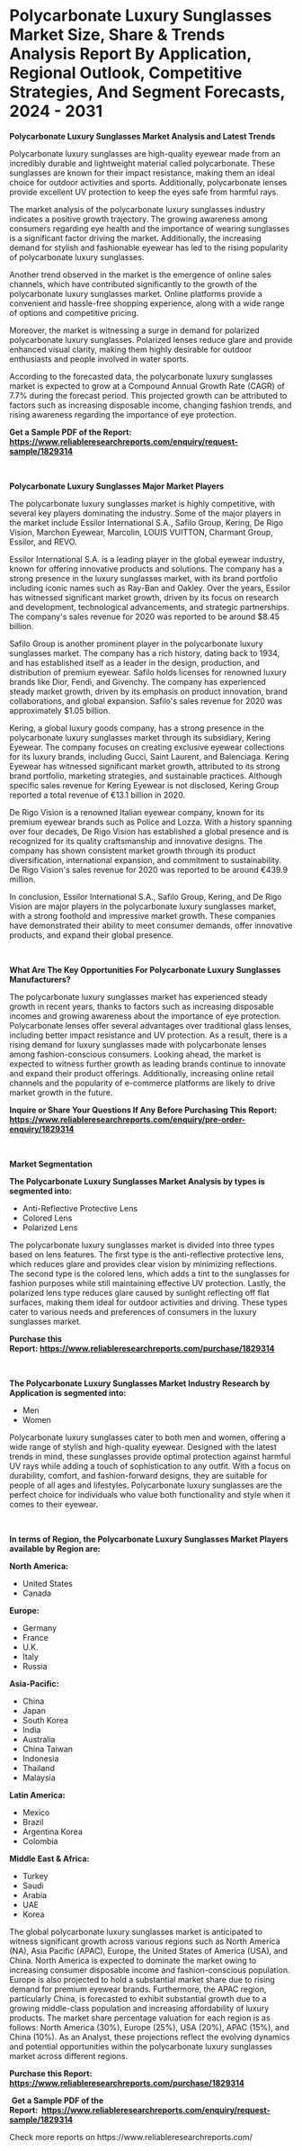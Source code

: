 <p><h1>Polycarbonate Luxury Sunglasses Market Size, Share & Trends Analysis Report By Application, Regional Outlook, Competitive Strategies, And Segment Forecasts, 2024 - 2031</h1></p><p><strong>Polycarbonate Luxury Sunglasses Market Analysis and Latest Trends</strong></p>
<p><p>Polycarbonate luxury sunglasses are high-quality eyewear made from an incredibly durable and lightweight material called polycarbonate. These sunglasses are known for their impact resistance, making them an ideal choice for outdoor activities and sports. Additionally, polycarbonate lenses provide excellent UV protection to keep the eyes safe from harmful rays.</p><p>The market analysis of the polycarbonate luxury sunglasses industry indicates a positive growth trajectory. The growing awareness among consumers regarding eye health and the importance of wearing sunglasses is a significant factor driving the market. Additionally, the increasing demand for stylish and fashionable eyewear has led to the rising popularity of polycarbonate luxury sunglasses.</p><p>Another trend observed in the market is the emergence of online sales channels, which have contributed significantly to the growth of the polycarbonate luxury sunglasses market. Online platforms provide a convenient and hassle-free shopping experience, along with a wide range of options and competitive pricing.</p><p>Moreover, the market is witnessing a surge in demand for polarized polycarbonate luxury sunglasses. Polarized lenses reduce glare and provide enhanced visual clarity, making them highly desirable for outdoor enthusiasts and people involved in water sports.</p><p>According to the forecasted data, the polycarbonate luxury sunglasses market is expected to grow at a Compound Annual Growth Rate (CAGR) of 7.7% during the forecast period. This projected growth can be attributed to factors such as increasing disposable income, changing fashion trends, and rising awareness regarding the importance of eye protection.</p></p>
<p><strong>Get a Sample PDF of the Report:&nbsp; <a href="https://www.reliableresearchreports.com/enquiry/request-sample/1829314">https://www.reliableresearchreports.com/enquiry/request-sample/1829314</a></strong></p>
<p>&nbsp;</p>
<p><strong>Polycarbonate Luxury Sunglasses Major Market Players</strong></p>
<p><p>The polycarbonate luxury sunglasses market is highly competitive, with several key players dominating the industry. Some of the major players in the market include Essilor International S.A., Safilo Group, Kering, De Rigo Vision, Marchon Eyewear, Marcolin, LOUIS VUITTON, Charmant Group, Essilor, and REVO.</p><p>Essilor International S.A. is a leading player in the global eyewear industry, known for offering innovative products and solutions. The company has a strong presence in the luxury sunglasses market, with its brand portfolio including iconic names such as Ray-Ban and Oakley. Over the years, Essilor has witnessed significant market growth, driven by its focus on research and development, technological advancements, and strategic partnerships. The company's sales revenue for 2020 was reported to be around $8.45 billion.</p><p>Safilo Group is another prominent player in the polycarbonate luxury sunglasses market. The company has a rich history, dating back to 1934, and has established itself as a leader in the design, production, and distribution of premium eyewear. Safilo holds licenses for renowned luxury brands like Dior, Fendi, and Givenchy. The company has experienced steady market growth, driven by its emphasis on product innovation, brand collaborations, and global expansion. Safilo's sales revenue for 2020 was approximately $1.05 billion.</p><p>Kering, a global luxury goods company, has a strong presence in the polycarbonate luxury sunglasses market through its subsidiary, Kering Eyewear. The company focuses on creating exclusive eyewear collections for its luxury brands, including Gucci, Saint Laurent, and Balenciaga. Kering Eyewear has witnessed significant market growth, attributed to its strong brand portfolio, marketing strategies, and sustainable practices. Although specific sales revenue for Kering Eyewear is not disclosed, Kering Group reported a total revenue of €13.1 billion in 2020.</p><p>De Rigo Vision is a renowned Italian eyewear company, known for its premium eyewear brands such as Police and Lozza. With a history spanning over four decades, De Rigo Vision has established a global presence and is recognized for its quality craftsmanship and innovative designs. The company has shown consistent market growth through its product diversification, international expansion, and commitment to sustainability. De Rigo Vision's sales revenue for 2020 was reported to be around €439.9 million.</p><p>In conclusion, Essilor International S.A., Safilo Group, Kering, and De Rigo Vision are major players in the polycarbonate luxury sunglasses market, with a strong foothold and impressive market growth. These companies have demonstrated their ability to meet consumer demands, offer innovative products, and expand their global presence.</p></p>
<p>&nbsp;</p>
<p><strong>What Are The Key Opportunities For Polycarbonate Luxury Sunglasses Manufacturers?</strong></p>
<p><p>The polycarbonate luxury sunglasses market has experienced steady growth in recent years, thanks to factors such as increasing disposable incomes and growing awareness about the importance of eye protection. Polycarbonate lenses offer several advantages over traditional glass lenses, including better impact resistance and UV protection. As a result, there is a rising demand for luxury sunglasses made with polycarbonate lenses among fashion-conscious consumers. Looking ahead, the market is expected to witness further growth as leading brands continue to innovate and expand their product offerings. Additionally, increasing online retail channels and the popularity of e-commerce platforms are likely to drive market growth in the future.</p></p>
<p><strong>Inquire or Share Your Questions If Any Before Purchasing This Report: <a href="https://www.reliableresearchreports.com/enquiry/pre-order-enquiry/1829314">https://www.reliableresearchreports.com/enquiry/pre-order-enquiry/1829314</a></strong></p>
<p>&nbsp;</p>
<p><strong>Market Segmentation</strong></p>
<p><strong>The Polycarbonate Luxury Sunglasses Market Analysis by types is segmented into:</strong></p>
<p><ul><li>Anti-Reflective Protective Lens</li><li>Colored Lens</li><li>Polarized Lens</li></ul></p>
<p><p>The polycarbonate luxury sunglasses market is divided into three types based on lens features. The first type is the anti-reflective protective lens, which reduces glare and provides clear vision by minimizing reflections. The second type is the colored lens, which adds a tint to the sunglasses for fashion purposes while still maintaining effective UV protection. Lastly, the polarized lens type reduces glare caused by sunlight reflecting off flat surfaces, making them ideal for outdoor activities and driving. These types cater to various needs and preferences of consumers in the luxury sunglasses market.</p></p>
<p><strong>Purchase this Report:&nbsp;<a href="https://www.reliableresearchreports.com/purchase/1829314">https://www.reliableresearchreports.com/purchase/1829314</a></strong></p>
<p>&nbsp;</p>
<p><strong>The Polycarbonate Luxury Sunglasses Market Industry Research by Application is segmented into:</strong></p>
<p><ul><li>Men</li><li>Women</li></ul></p>
<p><p>Polycarbonate luxury sunglasses cater to both men and women, offering a wide range of stylish and high-quality eyewear. Designed with the latest trends in mind, these sunglasses provide optimal protection against harmful UV rays while adding a touch of sophistication to any outfit. With a focus on durability, comfort, and fashion-forward designs, they are suitable for people of all ages and lifestyles. Polycarbonate luxury sunglasses are the perfect choice for individuals who value both functionality and style when it comes to their eyewear.</p></p>
<p>&nbsp;</p>
<p><strong>In terms of Region, the Polycarbonate Luxury Sunglasses Market Players available by Region are:</strong></p>
<p>
    <p> <strong> North America: </strong>
        <ul>
            <li>United States</li>
            <li>Canada</li>
        </ul>
        </p> 
    <p> <strong> Europe: </strong>
        <ul>
            <li>Germany</li>
            <li>France</li>
            <li>U.K.</li>
            <li>Italy</li>
            <li>Russia</li>
        </ul>
        </p> 
    <p> <strong> Asia-Pacific: </strong>
        <ul>
            <li>China</li>
            <li>Japan</li>
            <li>South Korea</li>
            <li>India</li>
            <li>Australia</li>
            <li>China Taiwan</li>
            <li>Indonesia</li>
            <li>Thailand</li>
            <li>Malaysia</li>
        </ul>
        </p> 
    <p> <strong> Latin America: </strong>
        <ul>
            <li>Mexico</li>
            <li>Brazil</li>
            <li>Argentina Korea</li>
            <li>Colombia</li>
        </ul>
        </p> 
    <p> <strong> Middle East & Africa: </strong>
        <ul>
            <li>Turkey</li>
            <li>Saudi</li>
            <li>Arabia</li>
            <li>UAE</li>
            <li>Korea</li>
        </ul>
    </p>
    </p>
<p><p>The global polycarbonate luxury sunglasses market is anticipated to witness significant growth across various regions such as North America (NA), Asia Pacific (APAC), Europe, the United States of America (USA), and China. North America is expected to dominate the market owing to increasing consumer disposable income and fashion-conscious population. Europe is also projected to hold a substantial market share due to rising demand for premium eyewear brands. Furthermore, the APAC region, particularly China, is forecasted to exhibit substantial growth due to a growing middle-class population and increasing affordability of luxury products. The market share percentage valuation for each region is as follows: North America (30%), Europe (25%), USA (20%), APAC (15%), and China (10%). As an Analyst, these projections reflect the evolving dynamics and potential opportunities within the polycarbonate luxury sunglasses market across different regions.</p></p>
<p><strong>Purchase this Report: <a href="https://www.reliableresearchreports.com/purchase/1829314">https://www.reliableresearchreports.com/purchase/1829314</a></strong></p>
<p>&nbsp;<strong>Get a Sample PDF of the Report:&nbsp;&nbsp;<a href="https://www.reliableresearchreports.com/enquiry/request-sample/1829314">https://www.reliableresearchreports.com/enquiry/request-sample/1829314</a></strong></p>
<p><strong></strong></p>
<p>Check more reports on https://www.reliableresearchreports.com/</p>